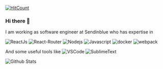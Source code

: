 [![HitCount](http://hits.dwyl.io/Naereen/badges.svg)](http://hits.dwyl.io/abhinavRai23/badges)

### Hi there 👋
I am working as software engineer at Sendinblue who has expertise in

![ReactJs](https://aleen42.github.io/badges/src/react.svg)
![React-Router](https://aleen42.github.io/badges/src/router.svg)
![Nodejs](https://img.shields.io/badge/node_js-339933?style=for-the-badge&logo=node.js&logoColor=white)
![Javascript](https://aleen42.github.io/badges/src/javascript.svg)
![docker](https://aleen42.github.io/badges/src/docker.svg)
![webpack](https://aleen42.github.io/badges/src/webpack.svg) 

And some useful tools like
![VSCode](https://img.shields.io/badge/code-007ACC?style=for-the-badge&logo=visual-studio-code&logoColor=white)
![SublimeText](https://aleen42.github.io/badges/src/sublime_text.svg)

![Github Stats](https://github-readme-stats.vercel.app/api?username=abhinavRai23&bg_color=30,e96443,904e95&title_color=fff&text_color=fff&show_icons=true&icon_color=fff)

<!--
**abhinavRai23/abhinavRai23** is a ✨ _special_ ✨ repository because its `README.md` (this file) appears on your GitHub profile.

Here are some ideas to get you started:

- 🔭 I’m currently working on ...
- 🌱 I’m currently learning ...
- 👯 I’m looking to collaborate on ...
- 🤔 I’m looking for help with ...
- 💬 Ask me about ...
- 📫 How to reach me: ...
- 😄 Pronouns: ...
- ⚡ Fun fact: ...
-->
